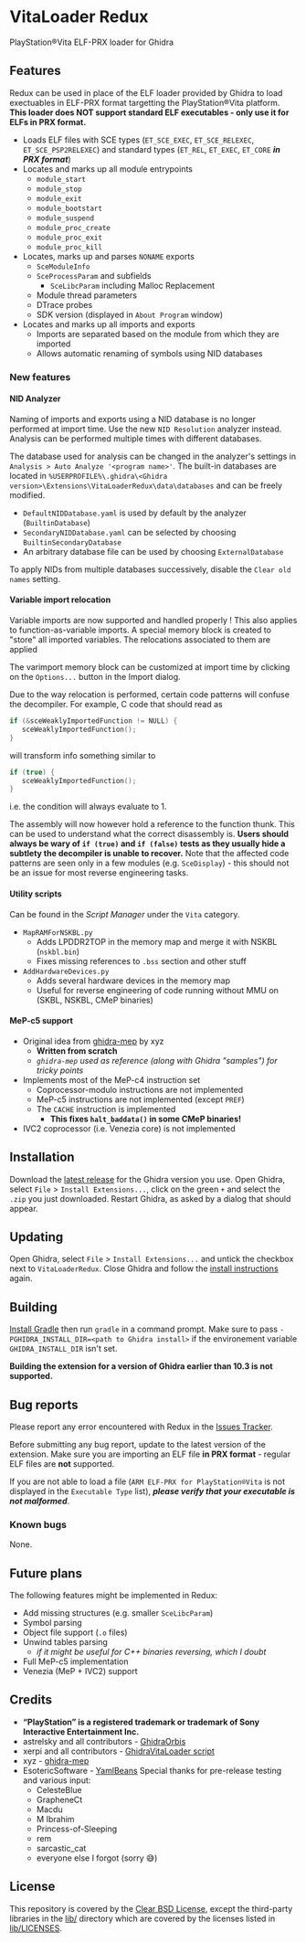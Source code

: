 
# VitaLoader Redux
PlayStation®Vita ELF-PRX loader for Ghidra

## Features 
Redux can be used in place of the ELF loader provided by Ghidra to load exectuables in ELF-PRX format targetting the PlayStation®Vita platform. **This loader does NOT support standard ELF executables - only use it for ELFs in PRX format.**

- Loads ELF files with SCE types (`ET_SCE_EXEC`, `ET_SCE_RELEXEC`, `ET_SCE_PSP2RELEXEC`) and standard types (`ET_REL`, `ET_EXEC`, `ET_CORE` ***in PRX format***)
- Locates and marks up all module entrypoints
  - `module_start`
  - `module_stop`
  - `module_exit`
  - `module_bootstart`
  - `module_suspend`
  - `module_proc_create`
  - `module_proc_exit`
  - `module_proc_kill`
- Locates, marks up and parses `NONAME` exports
  - `SceModuleInfo`
  - `SceProcessParam` and subfields
    - `SceLibcParam` including Malloc Replacement
  - Module thread parameters
  - DTrace probes
  - SDK version (displayed in `About Program` window)
- Locates and marks up all imports and exports
  - Imports are separated based on the module from which they are imported
  - Allows automatic renaming of symbols using NID databases

### New features
#### NID Analyzer
Naming of imports and exports using a NID database is no longer performed at import time. Use the new `NID Resolution` analyzer instead. Analysis can be performed multiple times with different databases.

The database used for analysis can be changed in the analyzer's settings in `Analysis > Auto Analyze '<program name>'`. The built-in databases are located in `%USERPROFILE%\.ghidra\<Ghidra version>\Extensions\VitaLoaderRedux\data\databases` and can be freely modified.
- `DefaultNIDDatabase.yaml` is used by default by the analyzer (`BuiltinDatabase`)
- `SecondaryNIDDatabase.yaml` can be selected by choosing `BuiltinSecondaryDatabase`
- An arbitrary database file can be used by choosing `ExternalDatabase` 

To apply NIDs from multiple databases successively, disable the `Clear old names` setting.

#### Variable import relocation
Variable imports are now supported and handled properly ! This also applies to function-as-variable imports. A special memory block is created to "store" all imported variables. The relocations associated to them are applied 

The varimport memory block can be customized at import time by clicking on the `Options...` button in the Import dialog.

Due to the way relocation is performed, certain code patterns will confuse the decompiler. For example, C code that should read as
```c
if (&sceWeaklyImportedFunction != NULL) {
   sceWeaklyImportedFunction();
}
```
will transform info something similar to
```c
if (true) {
   sceWeaklyImportedFunction();
}
```
i.e. the condition will always evaluate to 1.

The assembly will now however hold a reference to the function thunk. This can be used to understand what the correct disassembly is. **Users should always be wary of `if (true)` and `if (false)` tests as they usually hide a subtlety the decompiler is unable to recover.** Note that the affected code patterns are seen only in a few modules (e.g. `SceDisplay`) - this should not be an issue for most reverse engineering tasks.

#### Utility scripts
Can be found in the *Script Manager* under the `Vita` category.
- `MapRAMForNSKBL.py`
  - Adds LPDDR2TOP in the memory map and merge it with NSKBL (`nskbl.bin`)
  - Fixes missing references to `.bss` section and other stuff
- `AddHardwareDevices.py`
  - Adds several hardware devices in the memory map
  - Useful for reverse engineering of code running without MMU on (SKBL, NSKBL, CMeP binaries)

#### MeP-c5 support
- Original idea from [ghidra-mep](https://github.com/xyzz/ghidra-mep) by xyz
  - **Written from scratch**
  - *`ghidra-mep` used as reference (along with Ghidra "samples") for tricky points*
- Implements most of the MeP-c4 instruction set
  - Coprocessor-modulo instructions are not implemented
  - MeP-c5 instructions are not implemented (except `PREF`)
  - The `CACHE` instruction is implemented
    - **This fixes `halt_baddata()` in some CMeP binaries!**
- IVC2 coprocessor (i.e. Venezia core) is not implemented

## Installation
Download the [latest release](https://github.com/CreepNT/VitaLoaderRedux/releases/latest) for the Ghidra version you use.
Open Ghidra, select `File` > `Install Extensions...`, click on the green `+` and select the `.zip` you just downloaded.
Restart Ghidra, as asked by a dialog that should appear.

## Updating
Open Ghidra, select `File` > `Install Extensions...` and untick the checkbox next to `VitaLoaderRedux`.
Close Ghidra and follow the [install instructions](#Installation) again.

## Building
[Install Gradle](https://gradle.org/install/) then run `gradle` in a command prompt. Make sure to pass `-PGHIDRA_INSTALL_DIR=<path to Ghidra install>` if the environement variable `GHIDRA_INSTALL_DIR` isn't set.

**Building the extension for a version of Ghidra earlier than 10.3 is not supported.**

## Bug reports
Please report any error encountered with Redux in the [Issues Tracker](https://github.com/CreepNT/VitaLoaderRedux/issues).

Before submitting any bug report, update to the latest version of the extension. Make sure you are importing an ELF file **in PRX format** - regular ELF files are **not** supported.

If you are not able to load a file (`ARM ELF-PRX for PlayStation®Vita` is not displayed in the `Executable Type` list), ***please verify that your executable is not malformed***.

### Known bugs
None.

## Future plans
The following features might be implemented in Redux:
- Add missing structures (e.g. smaller `SceLibcParam`)
- Symbol parsing
- Object file support (`.o` files)
- Unwind tables parsing
  - *if it might be useful for C++ binaries reversing, which I doubt*
- Full MeP-c5 implementation
- Venezia (MeP + IVC2) support

## Credits
- **“PlayStation” is a registered trademark or trademark of Sony Interactive Entertainment Inc.**
- astrelsky and all contributors - [GhidraOrbis](https://github.com/astrelsky/GhidraOrbis)
- xerpi and all contributors - [GhidraVitaLoader script](https://github.com/xerpi/GhidraVitaLoader)
- xyz - [ghidra-mep](https://github.com/xyzz/ghidra-mep)
- EsotericSoftware - [YamlBeans](https://github.com/EsotericSoftware/yamlbeans)
Special thanks for pre-release testing and various input:
  - CelesteBlue
  - GrapheneCt
  - Macdu
  - M Ibrahim
  - Princess-of-Sleeping
  - rem
  - sarcastic_cat
  - everyone else I forgot (sorry 😅)

## License
This repository is covered by the [Clear BSD License](/LICENSE), except the third-party libraries in the [lib/](/lib/) directory which are covered by the licenses listed in [lib/LICENSES](/lib/LICENSES).